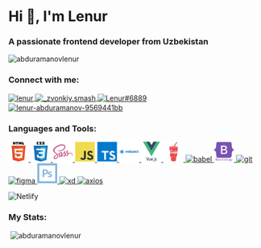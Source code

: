 <h1>Hi 👋, I'm Lenur</h1>
<h3>A passionate frontend developer from Uzbekistan</h3>

<p align="left"> 
  <img src="https://komarev.com/ghpvc/?username=abduramanovlenur&label=Profile%20views&color=0e75b6&style=flat" alt="abduramanovlenur" /> 
</p>

<h3 align="left">Connect with me:</h3>
<p align="left">
 <a href="https://t.me/ZvOnKiYSMASH" target="blank">
   <img align="center" src="https://regnum.ru/uploads/pictures/news/2017/04/28/regnum_picture_149338732886423_normal.png" alt="lenur" height="30" width="30" />
 </a>
<a href="https://instagram.com/_zvonkiy.smash" target="blank">
  <img align="center" src="https://raw.githubusercontent.com/rahuldkjain/github-profile-readme-generator/master/src/images/icons/Social/instagram.svg" alt="_zvonkiy.smash" height="30" width="40" />
</a>
<a href="https://discord.gg/Lenur#6889" target="blank">
  <img align="center" src="https://raw.githubusercontent.com/rahuldkjain/github-profile-readme-generator/master/src/images/icons/Social/discord.svg" alt="Lenur#6889" height="30" width="40" />
</a>
<a href="https://linkedin.com/in/lenur-abduramanov-9569441bb" target="blank">
  <img align="center" src="https://raw.githubusercontent.com/rahuldkjain/github-profile-readme-generator/master/src/images/icons/Social/linked-in-alt.svg" alt="lenur-abduramanov-9569441bb" height="30" width="40" />
</a>
</p>

<h3 align="left">Languages and Tools:</h3>
<p align="left">
<a href="https://www.w3.org/html/" target="_blank" rel="noreferrer"> 
  <img src="https://raw.githubusercontent.com/devicons/devicon/master/icons/html5/html5-original-wordmark.svg" alt="html5" width="40" height="40"/> 
</a> 
<a href="https://www.w3schools.com/css/" target="_blank" rel="noreferrer"> 
  <img src="https://raw.githubusercontent.com/devicons/devicon/master/icons/css3/css3-original-wordmark.svg" alt="css3" width="40" height="40"/> 
</a>
<a href="https://sass-lang.com" target="_blank" rel="noreferrer"> 
  <img src="https://raw.githubusercontent.com/devicons/devicon/master/icons/sass/sass-original.svg" alt="sass" width="40" height="40"/> 
</a> 
<a href="https://developer.mozilla.org/en-US/docs/Web/JavaScript" target="_blank" rel="noreferrer"> 
  <img src="https://raw.githubusercontent.com/devicons/devicon/master/icons/javascript/javascript-original.svg" alt="javascript" width="40" height="40"/> 
</a>
<a href="https://www.typescriptlang.org/" target="_blank" rel="noreferrer"> 
  <img src="https://raw.githubusercontent.com/devicons/devicon/master/icons/typescript/typescript-original.svg" alt="typescript" width="40" height="40"/> 
</a> 
<a href="https://webpack.js.org" target="_blank" rel="noreferrer"> 
  <img src="https://raw.githubusercontent.com/devicons/devicon/d00d0969292a6569d45b06d3f350f463a0107b0d/icons/webpack/webpack-original-wordmark.svg" alt="webpack" width="40" height="40"/> 
</a>
<a href="https://vuejs.org/" target="_blank" rel="noreferrer"> 
  <img src="https://raw.githubusercontent.com/devicons/devicon/master/icons/vuejs/vuejs-original-wordmark.svg" alt="vuejs" width="40" height="40"/> 
</a>
<a href="https://gulpjs.com" target="_blank" rel="noreferrer"> 
  <img src="https://raw.githubusercontent.com/devicons/devicon/master/icons/gulp/gulp-plain.svg" alt="gulp" width="40" height="40"/> 
</a> 
<a href="https://babeljs.io/" target="_blank" rel="noreferrer"> 
  <img src="https://upload.wikimedia.org/wikipedia/commons/thumb/0/02/Babel_Logo.svg/1280px-Babel_Logo.svg.png" alt="babel" width="70" height="40"/> 
</a> 
<a href="https://getbootstrap.com" target="_blank" rel="noreferrer"> 
  <img src="https://raw.githubusercontent.com/devicons/devicon/master/icons/bootstrap/bootstrap-plain-wordmark.svg" alt="bootstrap" width="40" height="40"/> 
</a>  
<a href="https://git-scm.com/" target="_blank" rel="noreferrer"> 
  <img src="https://www.vectorlogo.zone/logos/git-scm/git-scm-icon.svg" alt="git" width="40" height="40"/> 
</a> 
<a href="https://www.figma.com/" target="_blank" rel="noreferrer"> 
  <img src="https://www.vectorlogo.zone/logos/figma/figma-icon.svg" alt="figma" width="40" height="40"/> 
</a> 
<a href="https://www.photoshop.com/en" target="_blank" rel="noreferrer"> 
  <img src="https://raw.githubusercontent.com/devicons/devicon/master/icons/photoshop/photoshop-line.svg" alt="photoshop" width="40" height="40"/> 
</a> 
<a href="https://www.adobe.com/products/xd.html" target="_blank" rel="noreferrer"> 
  <img src="https://cdn.worldvectorlogo.com/logos/adobe-xd.svg" alt="xd" width="40" height="40"/> 
</a>
<a href="https://developer.mozilla.org/ru/docs/Web/API/Fetch_API" target="_blank" rel="noreferrer"> 
  <img src="https://assets.website-files.com/60b0f272ecd4c73f6a5d88ce/617c2d8603ae5c56a7e1d9dc_AxiosLogo.png" alt="axios" width="110" height="40"/> 
</a>
</p>

![Netlify](https://img.shields.io/badge/netlify-%23000000.svg?style=for-the-badge&logo=netlify&logoColor=#00C7B7)

<h3 align="left">My Stats:</h3>
<p>&nbsp;<img align="center" src="https://github-readme-stats.vercel.app/api?username=abduramanovlenur&show_icons=true&locale=en" alt="abduramanovlenur" /></p>


